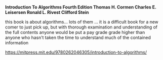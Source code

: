 **Introduction To Algorithms Fourth Edition
		Thomas H. Cormen
			Charles E. Leisersen
				Ronald L. Rivest
					Clifford  Stein**

this book is about algorithms...
lots of them ...
it is a difficult book for a new comer to just pick up, but with thorough
examination and understanding of the full contents anyone would be put
a pay grade grade higher than anyone who hasn't taken the time to
understand much of the contained information

https://mitpress.mit.edu/9780262046305/introduction-to-algorithms/
